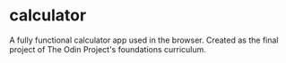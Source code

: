 # calculator
A fully functional calculator app used in the browser. Created as the final project of The Odin Project's foundations curriculum. 
